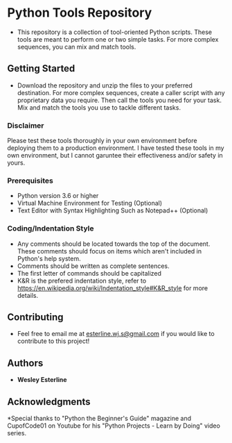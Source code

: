 # Python Tools Repository

* This repository is a collection of tool-oriented Python scripts. These tools are meant to perform one or two simple tasks. For more complex sequences, you can mix and match tools.

## Getting Started

* Download the repository and unzip the files to your preferred destination. For more complex sequences, create a caller script with any proprietary data you require. Then call the tools you need for your task. Mix and match the tools you use to tackle different tasks.

### Disclaimer
Please test these tools thoroughly in your own environment before deploying them to a production environment. I have tested these tools in my own environment, but I cannot garuntee their effectiveness and/or safety in yours.

### Prerequisites

* Python version 3.6 or higher
* Virtual Machine Environment for Testing (Optional)
* Text Editor with Syntax Highlighting Such as Notepad++ (Optional)

### Coding/Indentation Style

* Any comments should be located towards the top of the document. These comments should focus on items which aren't included in Python's help system.
* Comments should be written as complete sentences.
* The first letter of commands should be capitalized
* K&R is the prefered indentation style, refer to https://en.wikipedia.org/wiki/Indentation_style#K&R_style for more details.

## Contributing

* Feel free to email me at esterline.wj.s@gmail.com if you would like to contribute to this project!

## Authors

* **Wesley Esterline**

## Acknowledgments

*Special thanks to "Python the Beginner's Guide" magazine and CupofCode01 on Youtube for his "Python Projects - Learn by Doing" video series.